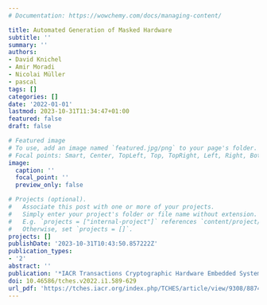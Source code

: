 ```yaml
---
# Documentation: https://wowchemy.com/docs/managing-content/

title: Automated Generation of Masked Hardware
subtitle: ''
summary: ''
authors:
- David Knichel
- Amir Moradi
- Nicolai Müller
- pascal
tags: []
categories: []
date: '2022-01-01'
lastmod: 2023-10-31T11:34:47+01:00
featured: false
draft: false

# Featured image
# To use, add an image named `featured.jpg/png` to your page's folder.
# Focal points: Smart, Center, TopLeft, Top, TopRight, Left, Right, BottomLeft, Bottom, BottomRight.
image:
  caption: ''
  focal_point: ''
  preview_only: false

# Projects (optional).
#   Associate this post with one or more of your projects.
#   Simply enter your project's folder or file name without extension.
#   E.g. `projects = ["internal-project"]` references `content/project/deep-learning/index.md`.
#   Otherwise, set `projects = []`.
projects: []
publishDate: '2023-10-31T10:43:50.857222Z'
publication_types:
- '2'
abstract: ''
publication: '*IACR Transactions Cryptographic Hardware Embedded Systems (TCHES)*'
doi: 10.46586/tches.v2022.i1.589-629
url_pdf: 'https://tches.iacr.org/index.php/TCHES/article/view/9308/8874'
---
```

